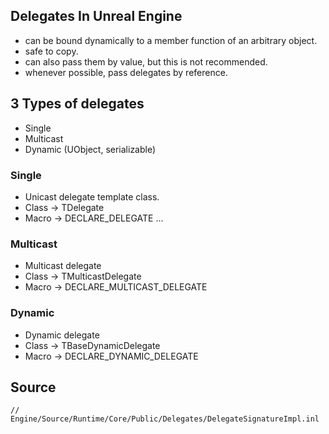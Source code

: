 ## Delegates In Unreal Engine
* can be bound dynamically to a member function of an arbitrary object.
* safe to copy.
* can also pass them by value, but this is not recommended.
* whenever possible, pass delegates by reference. 

## 3 Types of delegates 
* Single
* Multicast
* Dynamic (UObject, serializable)

### Single
* Unicast delegate template class.
* Class -> TDelegate
* Macro -> DECLARE_DELEGATE ...

### Multicast
* Multicast delegate
* Class -> TMulticastDelegate
* Macro -> DECLARE_MULTICAST_DELEGATE

### Dynamic
* Dynamic delegate
* Class -> TBaseDynamicDelegate
* Macro -> DECLARE_DYNAMIC_DELEGATE

## Source
`// Engine/Source/Runtime/Core/Public/Delegates/DelegateSignatureImpl.inl`
